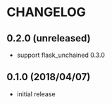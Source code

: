 # CHANGELOG

## 0.2.0 (unreleased)

* support flask_unchained 0.3.0

## 0.1.0 (2018/04/07)

* initial release
